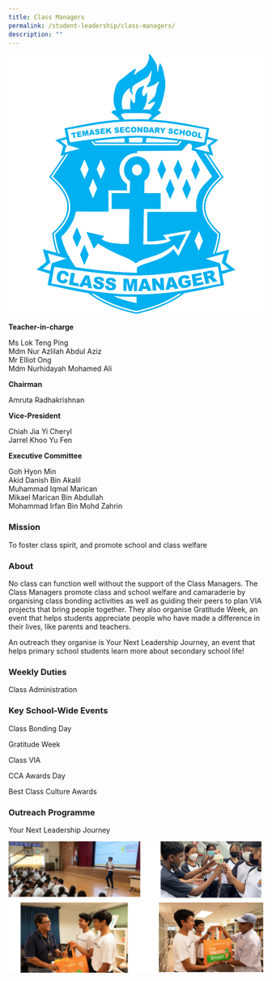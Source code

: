 ```yaml
---
title: Class Managers
permalink: /student-leadership/class-managers/
description: ""
---
```

![](/images/Crest%20CM.png)

**Teacher-in-charge**  

Ms Lok Teng Ping  <br>
Mdm Nur Azlilah Abdul Aziz  <br>
Mr Elliot Ong  <br>
Mdm Nurhidayah Mohamed Ali  
  
**Chairman**  

Amruta Radhakrishnan  
  
**Vice-President**

Chiah Jia Yi Cheryl  <br>
Jarrel Khoo Yu Fen  
  
**Executive Committee**

Goh Hyon Min  <br>
Akid Danish Bin Akalil  <br>
Muhammad Iqmal Marican  <br>
Mikael Marican Bin Abdullah  <br>
Mohammad Irfan Bin Mohd Zahrin  

### Mission

To foster class spirit, and promote school and class welfare

### About

No class can function well without the support of the Class Managers. The Class Managers promote class and school welfare and camaraderie by organising class bonding activities as well as guiding their peers to plan VIA projects that bring people together. They also organise Gratitude Week, an event that helps students appreciate people who have made a difference in their lives, like parents and teachers.

An outreach they organise is Your Next Leadership Journey, an event that helps primary school students learn more about secondary school life!

### Weekly Duties

Class Administration

### Key School-Wide Events

Class Bonding Day

Gratitude Week

Class VIA

CCA Awards Day

Best Class Culture Awards

### Outreach Programme

Your Next Leadership Journey

![](/images/class%20managers.png)
